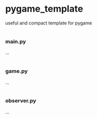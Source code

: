 # pygame_template
useful and compact template for pygame
<br /><br />

### main.py
...
<br /><br />

### game.py
...
<br /><br />

### observer.py
...
<br /><br />